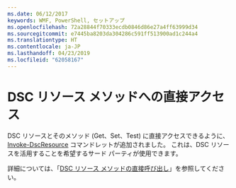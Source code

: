 ```yaml
---
ms.date: 06/12/2017
keywords: WMF, PowerShell, セットアップ
ms.openlocfilehash: 72a28844f70333ecdb0846d86e27a4ff63999d34
ms.sourcegitcommit: e7445ba8203da304286c591ff513900ad1c244a4
ms.translationtype: HT
ms.contentlocale: ja-JP
ms.lasthandoff: 04/23/2019
ms.locfileid: "62058167"
---
```

# <a name="direct-access-to-dsc-resource-methods"></a>DSC リソース メソッドへの直接アクセス


DSC リソースとそのメソッド (Get、Set、Test) に直接アクセスできるように、[Invoke-DscResource](https://technet.microsoft.com/library/mt517869.aspx) コマンドレットが追加されました。 これは、DSC リソースを活用することを希望するサード パーティが使用できます。

詳細については、「[DSC リソース メソッドの直接呼び出し](https://msdn.microsoft.com/powershell/dsc/directcallresource)」を参照してください。
